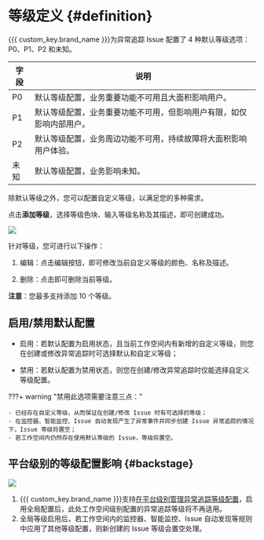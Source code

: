 # 等级定义 {#definition}

{{{ custom_key.brand_name }}}为异常追踪 Issue 配置了 4 种默认等级选项：P0、P1、P2 和未知。

| 字段 | 说明 |
| --- | --- |
| P0 | 默认等级配置，业务重要功能不可用且大面积影响用户。 |
| P1 | 默认等级配置，业务重要功能不可用，但影响用户有限，如仅影响内部用户。 |
| P2 | 默认等级配置，业务周边功能不可用，持续故障将大面积影响用户体验。 |
| 未知 | 默认等级配置，业务影响未知。 |

除默认等级之外，您可以配置自定义等级，以满足您的多种需求。

点击**添加等级**，选择等级色块、输入等级名称及其描述，即可创建成功。

![](../img/issue-level.png)

针对等级，您可进行以下操作：

1. 编辑：点击编辑按钮，即可修改当前自定义等级的颜色、名称及描述。

2. 删除：点击即可删除当前等级。

**注意**：您最多支持添加 10 个等级。

## 启用/禁用默认配置

- 启用：若默认配置为启用状态，且当前工作空间内有新增的自定义等级，则您在创建或修改异常追踪时可选择默认和自定义等级；

- 禁用：若默认配置为禁用状态，则您在创建/修改异常追踪时仅能选择自定义等级配置。

???+ warning "禁用此选项需要注意三点："

    - 已经存在自定义等级，从而保证在创建/修改 Issue 时有可选择的等级；
    - 在监控器、智能监控、Issue 自动发现产生了异常事件并同步创建 Issue 异常追踪的情况下，Issue 等级将置空；
    - 若工作空间内仍然存在使用默认等级的 Issue，等级将置空。


## 平台级别的等级配置影响 {#backstage}

![](../img/issue-backstage.png)

1. {{{ custom_key.brand_name }}}支持[在平台级别管理异常追踪等级配置](../../deployment/setting.md#global-settings)，启用全局配置后，此处工作空间级别配置的异常追踪等级将不再适用。
2. 全局等级启用后，若工作空间内的监控器、智能监控、Issue 自动发现等规则中应用了其他等级配置，则新创建的 Issue 等级会置空处理。

